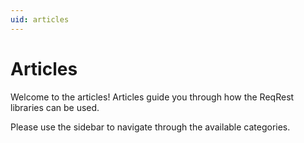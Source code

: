 ```yaml
---
uid: articles
---
```


# Articles

Welcome to the articles!
Articles guide you through how the ReqRest libraries can be used.

Please use the sidebar to navigate through the available categories.